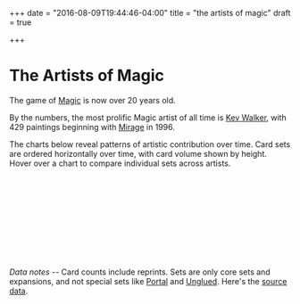 +++
date = "2016-08-09T19:44:46-04:00"
title = "the artists of magic"
draft = true

+++

# The Artists of Magic

The game of [Magic](https://en.wikipedia.org/wiki/Magic:_The_Gathering) is now over 20 years old.

By the numbers, the most prolific Magic artist of all time is [Kev Walker](http://gatherer.wizards.com/Pages/Search/Default.aspx?action=advanced&artist=%5B%22Kev%20Walker%22%5D), with 429 paintings beginning with [Mirage](https://en.wikipedia.org/wiki/Mirage_(Magic:_The_Gathering)) in 1996.

The charts below reveal patterns of artistic contribution over time. Card sets are ordered horizontally over time, with card volume shown by height. Hover over a chart to compare individual sets across artists.

<svg id='the-artists-of-magic-1' class='block'>
		<defs>
	    <linearGradient id="the-artists-of-magic-g1" x1="0%" y1="0%" x2="0%" y2="100%">
	      <stop offset="0%" stop-color="#3CF3FF" />
	      <stop offset="100%" stop-color="#85B1F5" />
	      <!-- 677ABF"#55F4FF" /> -->
	    </linearGradient>
	  </defs>
</svg>
<script src='the-artists-of-magic/script.js'></script>

_Data notes --_ Card counts include reprints. Sets are only core sets and expansions, and not special sets like [Portal](https://en.wikipedia.org/wiki/Portal_(Magic:_The_Gathering)) and [Unglued](https://en.wikipedia.org/wiki/Unglued). Here's the [source data](http://mtgjson.com).
